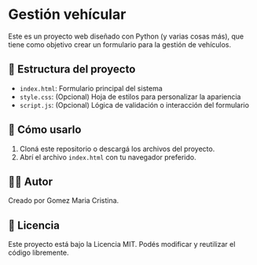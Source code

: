 # Gestión vehícular

Este es un proyecto web diseñado con Python (y varias cosas más), que tiene como objetivo crear un formulario para la gestión de vehículos.

## 📂 Estructura del proyecto

- `index.html`: Formulario principal del sistema
- `style.css`: (Opcional) Hoja de estilos para personalizar la apariencia
- `script.js`: (Opcional) Lógica de validación o interacción del formulario

## 🚀 Cómo usarlo

1. Cloná este repositorio o descargá los archivos del proyecto.
2. Abrí el archivo `index.html` con tu navegador preferido.

## 👩‍💻 Autor

Creado por Gomez Maria Cristina.

## 📄 Licencia

Este proyecto está bajo la Licencia MIT. Podés modificar y reutilizar el código libremente.
